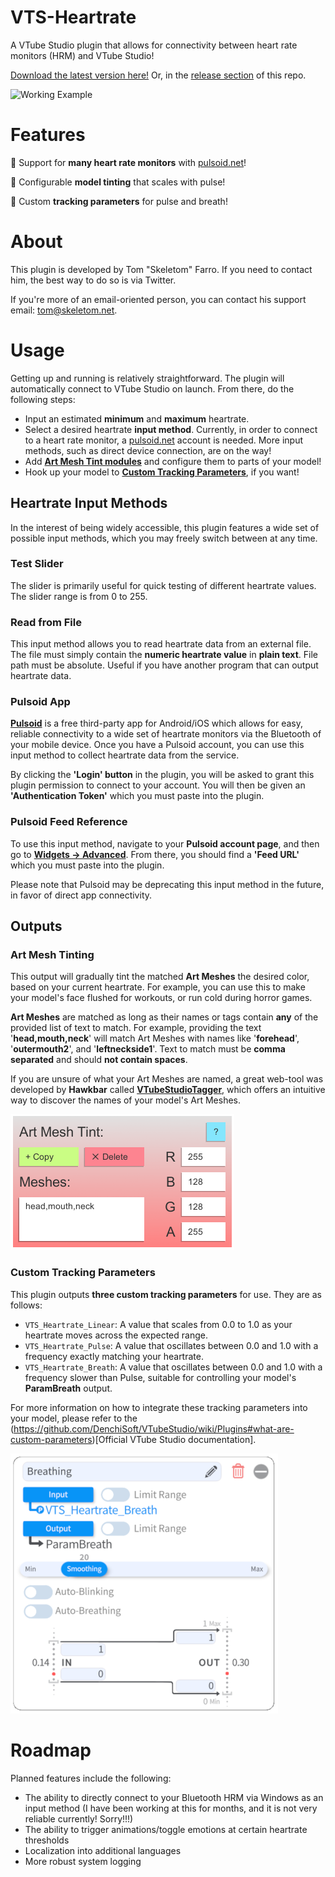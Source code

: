 # VTS-Heartrate
A VTube Studio plugin that allows for connectivity between heart rate monitors (HRM) and VTube Studio!
 
[Download the latest version here!](https://skeletom-ch.itch.io/vts-heartrate) Or, in the [release section](https://github.com/FomTarro/vts-heartrate/releases) of this repo.

![Working Example](img/akari_gif.gif)
 
# Features

💓 Support for <b>many heart rate monitors</b> with [pulsoid.net](https://www.pulsoid.net)!  

💓 Configurable <b>model tinting</b> that scales with pulse!

💓 Custom <b>tracking parameters</b> for pulse and breath!

# About
This plugin is developed by Tom "Skeletom" Farro. If you need to contact him, the best way to do so is via Twitter.

If you're more of an email-oriented person, you can contact his support email: tom@skeletom.net.

# Usage
Getting up and running is relatively straightforward. The plugin will automatically connect to VTube Studio on launch. From there, do the following steps:

* Input an estimated <b>minimum</b> and <b>maximum</b> heartrate.
* Select a desired heartrate <b>input method</b>. Currently, in order to connect to a heart rate monitor, a [pulsoid.net](https://www.pulsoid.net) account is needed. More input methods, such as direct device connection, are on the way!
* Add [<b>Art Mesh Tint modules</b>](#art-mesh-tinting) and configure them to parts of your model!
* Hook up your model to [<b>Custom Tracking Parameters</b>](#custom-tracking-parameters), if you want!
 

 
## Heartrate Input Methods
In the interest of being widely accessible, this plugin features a wide set of possible input methods, which you may freely switch between at any time.
 
### Test Slider
The slider is primarily useful for quick testing of different heartrate values. The slider range is from 0 to 255.
 
### Read from File
This input method allows you to read heartrate data from an external file.
The file must simply contain the <b>numeric heartrate value</b> in <b>plain text</b>. File path must be absolute. Useful if you have another program that can output heartrate data.
 
### Pulsoid App
[<b>Pulsoid</b>](https://www.pulsoid.net) is a free third-party app for Android/iOS which allows for easy, reliable connectivity to a wide set of heartrate monitors via the Bluetooth of your mobile device. Once you have a Pulsoid account, you can use this input method to collect heartrate data from the service.
 
By clicking the <b>'Login' button</b> in the plugin, you will be asked to grant this plugin permission to connect to your account. You will then be given an <b>'Authentication Token'</b> which you must paste into the plugin.
 
### Pulsoid Feed Reference 
To use this input method, navigate to your <b>Pulsoid account page</b>, and then go to [<b>Widgets -> Advanced</b>](https://pulsoid.net/ui/configuration). From there, you should find a <b>'Feed URL'</b> which you must paste into the plugin.
 
Please note that Pulsoid may be deprecating this input method in the future, in favor of direct app connectivity.
 
 
## Outputs
 
### Art Mesh Tinting
This output will gradually tint the matched <b>Art Meshes</b> the desired color, based on your current heartrate. For example, you can use this to make your model's face flushed for workouts, or run cold during horror games.
 
<b>Art Meshes</b> are matched as long as their names or tags contain <b>any</b> of the provided list of text to match. For example, providing the text '<b>head,mouth,neck</b>' will match Art Meshes with names like '<b>forehead</b>', '<b>outermouth2</b>', and '<b>leftneckside1</b>'.
Text to match must be <b>comma separated</b> and should <b>not contain spaces</b>.
 
If you are unsure of what your Art Meshes are named, a great web-tool was developed by <b>Hawkbar</b> called [<b>VTubeStudioTagger</b>](https://hawk.bar/VTubeStudioTagger/), which offers an intuitive way to discover the names of your model's Art Meshes.
 
![Working Example](img/color_setup.png)
 
### Custom Tracking Parameters
This plugin outputs <b>three custom tracking parameters</b> for use. They are as follows:
 
* `VTS_Heartrate_Linear`: A value that scales from 0.0 to 1.0 as your heartrate moves across the expected range.
* `VTS_Heartrate_Pulse`: A value that oscillates between 0.0 and 1.0 with a frequency exactly matching your heartrate.
* `VTS_Heartrate_Breath`: A value that oscillates between 0.0 and 1.0 with a frequency slower than Pulse, suitable for controlling your model's <b>ParamBreath</b> output.

For more information on how to integrate these tracking parameters into your model, please refer to the (https://github.com/DenchiSoft/VTubeStudio/wiki/Plugins#what-are-custom-parameters)[Official VTube Studio documentation].
 
![Custom Parameter setup](img/parameter_setup.png)
 
# Roadmap
 
Planned features include the following:
* The ability to directly connect to your Bluetooth HRM via Windows as an input method (I have been working at this for months, and it is not very reliable currently! Sorry!!!)
* The ability to trigger animations/toggle emotions at certain heartrate thresholds
* Localization into additional languages
* More robust system logging

